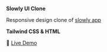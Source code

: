 **Slowly UI Clone**

Responsive design clone of [slowly app](https://slowly.app/tr/ "slowly")

**Tailwind CSS & HTML**

:rocket: [Live Demo](https://slowly-ui-clone.netlify.app "Live Demo")